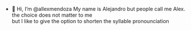- 👋 Hi, I’m @allexmendoza
         My name is Alejandro but people call me Alex. the choice does not matter to me </br>
         but I like to give the option to shorten the syllable pronounciation
<!---
allexmendoza/allexmendoza is a ✨ special ✨ repository because its `README.md` (this file) appears on your GitHub profile.
You can click the Preview link to take a look at your changes.
--->
